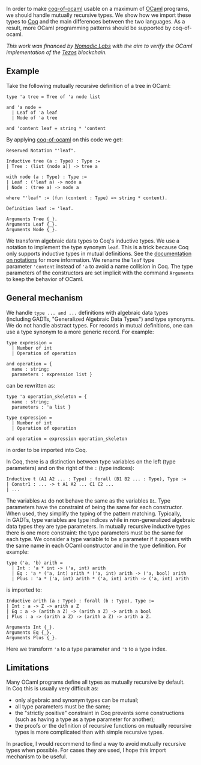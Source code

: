 In order to make&nbsp;[coq-of-ocaml](https://github.com/clarus/coq-of-ocaml) usable on a maximum of&nbsp;[OCaml](https://ocaml.org/) programs, we should handle mutually recursive types. We show how we import these types to&nbsp;[Coq](https://coq.inria.fr/) and the main differences between the two languages. As a result, more&nbsp;OCaml programming patterns should be supported by&nbsp;coq-of-ocaml.

*This work was financed by [Nomadic Labs](https://www.nomadic-labs.com/) with the aim to verify the OCaml implementation of the&nbsp;[Tezos](https://tezos.com/) blockchain.*

## Example
Take the following mutually recursive definition of a tree in&nbsp;OCaml:

    type 'a tree = Tree of 'a node list

    and 'a node =
      | Leaf of 'a leaf
      | Node of 'a tree

    and 'content leaf = string * 'content

By applying&nbsp;[coq-of-ocaml](https://github.com/clarus/coq-of-ocaml) on this code we get:

    Reserved Notation "'leaf".

    Inductive tree (a : Type) : Type :=
    | Tree : (list (node a)) -> tree a

    with node (a : Type) : Type :=
    | Leaf : ('leaf a) -> node a
    | Node : (tree a) -> node a

    where "'leaf" := (fun (content : Type) => string * content).

    Definition leaf := 'leaf.

    Arguments Tree {_}.
    Arguments Leaf {_}.
    Arguments Node {_}.

We transform algebraic data types to&nbsp;Coq's inductive types. We use a notation to implement the type synonym&nbsp;`leaf`. This is a trick because Coq only supports inductive types in mutual definitions. See the [documentation on notations](https://coq.inria.fr/refman/user-extensions/syntax-extensions.html?highlight=notation#reserving-notations) for more information. We rename the&nbsp;`leaf` type parameter&nbsp;`'content` instead of&nbsp;`'a` to avoid a name collision in&nbsp;Coq. The type parameters of the constructors are set implicit with the command&nbsp;`Arguments` to keep the behavior of&nbsp;OCaml.

## General mechanism
We handle&nbsp;`type ... and ...` definitions with algebraic data types (including&nbsp;GADTs, "Generalized Algebraic Data Types") and type synonyms. We do not handle abstract types. For records in mutual definitions, one can use a type synonym to a more generic record. For example:

    type expression =
      | Number of int
      | Operation of operation

    and operation = {
      name : string;
      parameters : expression list }

can be rewritten as:

    type 'a operation_skeleton = {
      name : string;
      parameters : 'a list }

    type expression =
      | Number of int
      | Operation of operation

    and operation = expression operation_skeleton

in order to be imported into&nbsp;Coq.

In&nbsp;Coq, there is a distinction between type variables on the left (type parameters) and on the right of the&nbsp;`:` (type indices):

    Inductive t (A1 A2 ... : Type) : forall (B1 B2 ... : Type), Type :=
    | Constr1 : ... -> t A1 A2 ... C1 C2 ...
    | ...

The variables&nbsp;`Ai` do not behave the same as the variables&nbsp;`Bi`. Type parameters have the constraint of being the same for each constructor. When used, they simplify the typing of the pattern matching. Typically, in&nbsp;GADTs, type variables are type indices while in non-generalized algebraic data types they are type parameters. In mutually recursive inductive types there is one more constraint: the type parameters must be the same for each type. We consider a type variable to be a parameter if it appears with the same name in each&nbsp;OCaml constructor and in the type definition. For example:

    type ('a, 'b) arith =
      | Int : 'a * int -> ('a, int) arith
      | Eq : 'a * ('a, int) arith * ('a, int) arith -> ('a, bool) arith
      | Plus : 'a * ('a, int) arith * ('a, int) arith -> ('a, int) arith

is imported to:

    Inductive arith (a : Type) : forall (b : Type), Type :=
    | Int : a -> Z -> arith a Z
    | Eq : a -> (arith a Z) -> (arith a Z) -> arith a bool
    | Plus : a -> (arith a Z) -> (arith a Z) -> arith a Z.

    Arguments Int {_}.
    Arguments Eq {_}.
    Arguments Plus {_}.

Here we transform `'a` to a type parameter and `'b` to a type index.

## Limitations
Many&nbsp;OCaml programs define all types as mutually recursive by default. In&nbsp;Coq this is usually very difficult as:

* only algebraic and synonym types can be mutual;
* all type parameters must be the same;
* the "strictly positive" constraint in&nbsp;Coq prevents some constructions (such as having a type as a type parameter for another);
* the proofs or the definition of recursive functions on mutually recursive types is more complicated than with simple recursive types.

In practice, I would recommend to find a way to avoid mutually recursive types when possible. For cases they are used, I hope this import mechanism to be useful.
